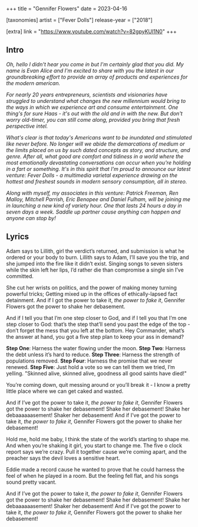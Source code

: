 +++
title = "Gennifer Flowers"
date = 2023-04-16

[taxonomies]
artist = ["Fever Dolls"]
release-year = ["2018"]

[extra]
link = "https://www.youtube.com/watch?v=82gpyKUl1N0"
+++

## Intro

*Oh, hello I didn't hear you come in but I'm certainly glad that you did.
My name is Evan Alice and I'm excited to share with you the latest in our groundbreaking effort to provide an array of products and experiences for the modern american.*

*For nearly 20 years entrepreneurs, scientists and visionaries have struggled to understand what changes the new millennium would bring to the ways in which we experience art and consume entertainment.
One thing's for sure Haas - it's out with the old and in with the new.
But don't worry old-timer, you can still come along, provided you bring that fresh perspective intel.*

<span class="l1">*What's clear is that today's Americans want to be inundated and stimulated like never before. No longer will we abide the demarcations of medium or the limits placed on us by such dated concepts as story, and structure, and genre.*</span>
*After all, what good are comfort and tidiness in a world where the most emotionally devastating conversations can occur when you're holding in a fart or something.
It's in this spirit that I'm proud to announce our latest venture: Fever Dolls -
a multimedia varietal experience drawing on the hottest and freshest sounds in modern sensory consumption, all in stereo.*

*Along with myself, my associates in this venture:
Patrick Freeman, Ren Malloy, Mitchell Parrish, Eric Benopee and Daniel Fulham,
will be joining me in launching a new kind of variety hour.
One that lasts 24 hours a day in seven days a week.
Saddle up partner cause anything can happen and anyone can stop by!*

## Lyrics

Adam says to Lillith, girl the verdict’s returned,
<span class="l1">and submission is what he ordered or your body to burn.
Lillith says to Adam, I’ll save you the trip,
and she jumped into the fire like it didn’t exist.</span>
Singing songs to seven sisters while the skin left her lips,
<span class="l1">I’d rather die than compromise a single sin I’ve committed.</span>

<span class="l1">She cut her wrists on politics,</span>
and the power of making money turning powerful tricks;
Getting mixed up in the offices of ethically-lapsed fact detainment.
And if I got the power to take it, *the power to fake it*,
Gennifer Flowers got the power to shake her debasement.

And if I tell you that I’m one step closer to God,
<span class="l1">and if I tell you that I’m one step closer to God:
that’s the step that’ll send you past the edge of the top -
don’t forget the mess that you left at the bottom.</span>
Hey Commander, what’s the answer at hand,
you got a five step plan to keep your ass in demand?

**Step One**: Harness the water flowing under the moon.
**Step Two**: Harness the debt unless it’s hard to reduce.
**Step Three**: Harness the strength of populations removed.
**Step Four**: Harness the promise that we never renewed.
<span class="l1">**Step Five**: Just hold a vote so we can tell them we tried, I’m yelling.
"Skinned alive, skinned alive, goodness all good saints have died!"</span>

You’re coming down,
quit messing around or you’ll break it -
I know a pretty little place where we can get caked and wasted.

And if I’ve got the power to take it, *the power to fake it*,
Gennifer Flowers got the power to shake her debasement!
Shake her debasement!
Shake her debaaaaaasement!
Shaker her debasement!
And if I’ve got the power to take it, *the power to fake it*,
Gennifer Flowers got the power to shake her debasement!

Hold me, hold me baby,
I think the state of the world’s starting to shape me.
And when you’re shaking it girl, you start to change me.
The five o clock report says we’re crazy.
Pull it together cause we’re coming apart,
<span class="l1">and the preacher says the devil loves a sensitive heart.</span>

Eddie made a record cause he wanted to prove
that he could harness the feel of when he played in a room.
But the feeling fell flat,
and his songs sound pretty vacant.

And if I’ve got the power to take it, *the power to fake it*,
Gennifer Flowers got the power to shake her debasement!
Shake her debasement!
Shake her debaaaaaasement!
Shaker her debasement!
And if I’ve got the power to take it, *the power to fake it*,
Gennifer Flowers got the power to shake her debasement!
